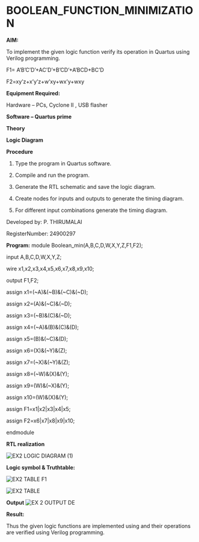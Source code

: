# BOOLEAN_FUNCTION_MINIMIZATION

**AIM:**

To implement the given logic function verify its operation in Quartus using Verilog programming.

F1= A’B’C’D’+AC’D’+B’CD’+A’BCD+BC’D 

F2=xy’z+x’y’z+w’xy+wx’y+wxy

**Equipment Required:**

Hardware – PCs, Cyclone II , USB flasher

**Software – Quartus prime**

**Theory**

**Logic Diagram**

**Procedure**

1.	Type the program in Quartus software.

2.	Compile and run the program.

3.	Generate the RTL schematic and save the logic diagram.

4.	Create nodes for inputs and outputs to generate the timing diagram.

5.	For different input combinations generate the timing diagram.

Developed by: P. THIRUMALAI 

RegisterNumber: 24900297


**Program:**
module Boolean_min(A,B,C,D,W,X,Y,Z,F1,F2);

input A,B,C,D,W,X,Y,Z;

wire x1,x2,x3,x4,x5,x6,x7,x8,x9,x10;

output F1,F2;

assign x1=(~A)&(~B)&(~C)&(~D);

assign x2=(A)&(~C)&(~D);

assign x3=(~B)&(C)&(~D);

assign x4=(~A)&(B)&(C)&(D);

assign x5=(B)&(~C)&(D);

assign x6=(X)&(~Y)&(Z);

assign x7=(~X)&(~Y)&(Z);

assign x8=(~W)&(X)&(Y);

assign x9=(W)&(~X)&(Y);

assign x10=(W)&(X)&(Y);

assign F1=x1|x2|x3|x4|x5;

assign F2=x6|x7|x8|x9|x10;

endmodule


**RTL realization**

![EX2 LOGIC DIAGRAM (1)](https://github.com/user-attachments/assets/e1134829-3f1f-412e-a721-b3e16835c394)


**Logic symbol & Truthtable:**

![EX2 TABLE F1](https://github.com/user-attachments/assets/8793e451-e24e-4161-91b5-cb22c4ff1b13)

![EX2 TABLE](https://github.com/user-attachments/assets/414c5025-e6e0-443c-a9b1-5c66d19e7a66)


**Output**
![EX 2 OUTPUT DE](https://github.com/user-attachments/assets/667f12d0-eb72-47ef-bae5-2f7b2f975ef5)


**Result:**

Thus the given logic functions are implemented using and their operations are verified using Verilog programming.

